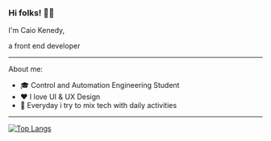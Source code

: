 ### Hi folks! 👋🏽
I'm Caio Kenedy,

a front end developer



-----------------------------------------
About me:

- 🎓 Control and Automation Engineering Student
- ❤️ I love UI & UX Design
- 🎹 Everyday i try to mix tech with daily activities

-----------------------------------------

[![Top Langs](https://github-readme-stats.vercel.app/api/top-langs/?username=CaioKenedy&layout=compact)](https://github.com/CaioKenedy/github-readme-stats)
